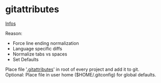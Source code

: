 # gitattributes

[Infos](http://git-scm.com/book/en/Customizing-Git-Git-Attributes)

Reason:

- Force line ending normalization
- Language specific diffs
- Normalize tabs vs spaces
- Set Defaults

Place file '[.gitattributes](https://github.com/merkle-open/frontend-defaults-cli/blob/master/templates/gitignore/gitattributes)' in root of every project and add it to git.  
Optional: Place file in user home (\$HOME/.gitconfig) for global defaults.
